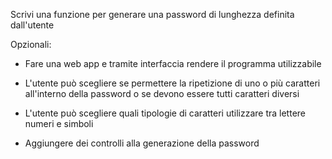 Scrivi una funzione per generare una password di lunghezza definita dall'utente

Opzionali:

- Fare una web app e tramite interfaccia rendere il programma utilizzabile

- L'utente può scegliere se permettere la ripetizione di uno o più caratteri all'interno della password o se devono essere tutti caratteri diversi

- L'utente può scegliere quali tipologie di caratteri utilizzare tra lettere numeri e simboli

- Aggiungere dei controlli alla generazione della password
